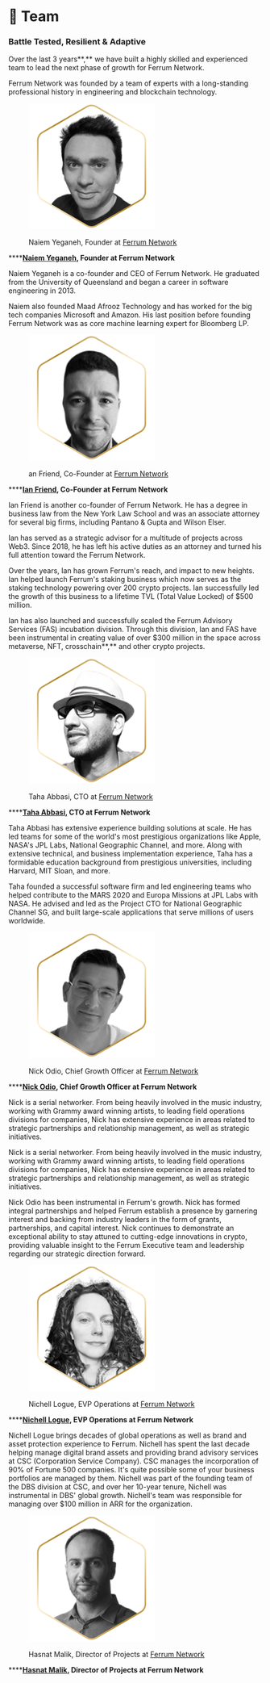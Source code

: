 # 👥 Team

### Battle Tested, Resilient & Adaptive

Over the last 3 years**,** we have built a highly skilled and experienced team to lead the next phase of growth for Ferrum Network.&#x20;

Ferrum Network was founded by a team of experts with a long-standing professional history in engineering and blockchain technology.

<figure><img src="../../.gitbook/assets/Naiem-Yeganeh-PHD.png" alt=""><figcaption><p>Naiem Yeganeh, Founder at <a href="https://ferrum.network/">Ferrum Network</a></p></figcaption></figure>

****[**Naiem Yeganeh**](https://www.linkedin.com/in/naiem-yeganeh-12874712/)**, Founder at Ferrum Network**

Naiem Yeganeh is a co-founder and CEO of Ferrum Network. He graduated from the University of Queensland and began a career in software engineering in 2013.

Naiem also founded Maad Afrooz Technology and has worked for the big tech companies Microsoft and Amazon. His last position before founding Ferrum Network was as core machine learning expert for Bloomberg LP.

<figure><img src="../../.gitbook/assets/Ian-M.-Friend-ESQ (1).png" alt=""><figcaption><p>an Friend, Co-Founder at <a href="https://ferrum.network/">Ferrum Network</a></p></figcaption></figure>

****[**Ian Friend**](https://www.linkedin.com/in/ian-friend-bb949657/)**, Co-Founder at Ferrum Network**

Ian Friend is another co-founder of Ferrum Network. He has a degree in business law from the New York Law School and was an associate attorney for several big firms, including Pantano & Gupta and Wilson Elser.

Ian has served as a strategic advisor for a multitude of projects across Web3. Since 2018, he has left his active duties as an attorney and turned his full attention toward the Ferrum Network.

Over the years, Ian has grown Ferrum's reach, and impact to new heights. Ian helped launch Ferrum's staking business which now serves as the staking technology powering over 200 crypto projects. Ian successfully led the growth of this business to a lifetime TVL (Total Value Locked) of $500 million.

Ian has also launched and successfully scaled the Ferrum Advisory Services (FAS) incubation division. Through this division, Ian and FAS have been instrumental in creating value of over $300 million in the space across metaverse, NFT, crosschain**,** and other crypto projects.

<figure><img src="../../.gitbook/assets/Taha-Abbasi.png" alt=""><figcaption><p>Taha Abbasi, CTO at <a href="https://ferrum.network/">Ferrum Network</a></p></figcaption></figure>

****[**Taha Abbasi**](https://www.linkedin.com/in/tahaabbasi/)**, CTO at Ferrum Network**

Taha Abbasi has extensive experience building solutions at scale. He has led teams for some of the world's most prestigious organizations like Apple, NASA's JPL Labs, National Geographic Channel, and more. Along with extensive technical, and business implementation experience, Taha has a formidable education background from prestigious universities, including Harvard, MIT Sloan, and more.&#x20;

Taha founded a successful software firm and led engineering teams who helped contribute to the MARS 2020 and Europa Missions at JPL Labs with NASA. He advised and led as the Project CTO for National Geographic Channel SG, and built large-scale applications that serve millions of users worldwide.

<figure><img src="../../.gitbook/assets/Nick-Odio (1).png" alt=""><figcaption><p>Nick Odio, Chief Growth Officer at <a href="https://ferrum.network/">Ferrum Network</a></p></figcaption></figure>

****[**Nick Odio**](https://www.linkedin.com/in/nick-odio-176991161/)**, Chief Growth Officer at Ferrum Network**

Nick is a serial networker. From being heavily involved in the music industry, working with Grammy award winning artists, to leading field operations divisions for companies, Nick has extensive experience in areas related to strategic partnerships and relationship management, as well as strategic initiatives.

Nick is a serial networker. From being heavily involved in the music industry, working with Grammy award winning artists, to leading field operations divisions for companies, Nick has extensive experience in areas related to strategic partnerships and relationship management, as well as strategic initiatives.

Nick Odio has been instrumental in Ferrum's growth. Nick has formed integral partnerships and helped Ferrum establish a presence by garnering interest and backing from industry leaders in the form of grants, partnerships, and capital interest. Nick continues to demonstrate an exceptional ability to stay attuned to cutting-edge innovations in crypto, providing valuable insight to the Ferrum Executive team and leadership regarding our strategic direction forward.

<figure><img src="../../.gitbook/assets/Nichell-Logue.png" alt=""><figcaption><p>Nichell Logue, EVP Operations at <a href="https://ferrum.network/">Ferrum Network</a></p></figcaption></figure>

****[**Nichell Logue**](https://www.linkedin.com/in/nichelllogue/)**, EVP Operations at Ferrum Network**

Nichell Logue brings decades of global operations as well as brand and asset protection experience to Ferrum. Nichell has spent the last decade helping manage digital brand assets and providing brand advisory services at CSC (Corporation Service Company). CSC manages the incorporation of 90% of Fortune 500 companies. It's quite possible some of your business portfolios are managed by them. Nichell was part of the founding team of the DBS division at CSC, and over her 10-year tenure, Nichell was instrumental in DBS' global growth. Nichell's team was responsible for managing over $100 million in ARR for the organization.

<figure><img src="../../.gitbook/assets/Muhammad-Hasnat-Malik (1).png" alt=""><figcaption><p>Hasnat Malik, Director of Projects at <a href="https://ferrum.network/">Ferrum Network</a></p></figcaption></figure>

****[**Hasnat Malik**](https://www.linkedin.com/in/hasnat-malik/)**, Director of Projects at Ferrum Network**

